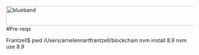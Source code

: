 <img src="https://farm5.staticflickr.com/4503/37148677233_71edc5a37b_o.png" width="1041" height="53" alt="blueband">
#Pre-reqs

Frantzell$ pwd /Users/arnelennartfrantzell/blockchain
nvm install 8.9
nvm use 8.9
